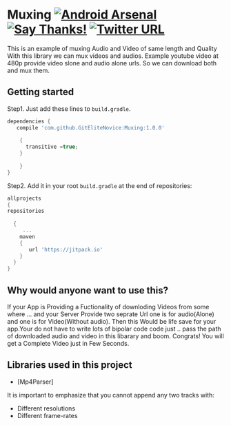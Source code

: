 # Muxing  [![Android Arsenal]( https://img.shields.io/badge/Android%20Arsenal-Muxing%20Library-green.svg?style=flat )]( https://android-arsenal.com/details/1/6558 ) [![Say Thanks!](https://img.shields.io/badge/Say%20Thanks-!-1EAEDB.svg)](https://saythanks.io/to/GitEliteNovice) [![Twitter URL](https://img.shields.io/twitter/url/https/twitter.com/fold_left.svg?style=social&label=Follow%20%40elite_novice)](https://twitter.com/elite_novice)

This is an example of muxing Audio and Video of same length and Quality
With this library we can mux videos and audios.
Example youtube video at 480p provide video slone and audio alone urls. So we can download both and mux them.

Getting started
---

Step1. Just add these lines to `build.gradle`.

```gradle
dependencies {
   compile 'com.github.GitEliteNovice:Muxing:1.0.0'
  
    {
      transitive =true;
    }
   
    }
}
```

Step2. Add it in your root `build.gradle` at the end of repositories:
```gradle
allprojects 
{ 
repositories 
  
  { 
     ...
    maven
    {
       url 'https://jitpack.io' 
    }
  }
}

```

## Why would anyone want to use this?
If your App is Providing a Fuctionality of downloding Videos from some where ... and your Server Provide two seprate Url one is for audio(Alone) and one is for Video(Without audio). Then this Would be life save for your app.Your do not have to write lots of bipolar code code just .. pass the path of downloaded audio and video in this libarary  and boom. Congrats! You will get a Complete Video just in Few Seconds.    



Libraries used in this project
------------------------------

* [Mp4Parser] 


It is important to emphasize that you cannot append any two tracks with: 
 
 * Different resolutions 
 * Different frame-rates
